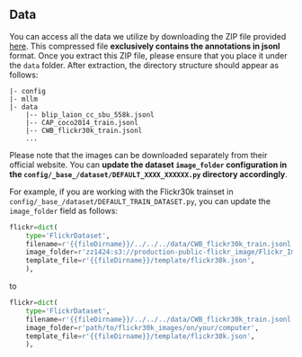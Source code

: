 ## Data

You can access all the data we utilize by downloading the ZIP file provided [here](https://drive.google.com/file/d/1CNLu1zJKPtliQEYCZlZ8ykH00ppInnyN/view?usp=drive_link). This compressed file **exclusively contains the annotations in jsonl** format. Once you extract this ZIP file, please ensure that you place it under the `data` folder. After extraction, the directory structure should appear as follows:

```
|- config
|- mllm
|- data
    |-- blip_laion_cc_sbu_558k.jsonl
    |-- CAP_coco2014_train.jsonl
    |-- CWB_flickr30k_train.jsonl
    ...
```

Please note that the images can be downloaded separately from their official website. You can **update the dataset `image_folder` configuration in the `config/_base_/dataset/DEFAULT_XXXX_XXXXXX.py` directory accordingly**. 

For example, if you are working with the Flickr30k trainset in `config/_base_/dataset/DEFAULT_TRAIN_DATASET.py`, you can update the `image_folder` field as follows:

```python
flickr=dict(
    type='FlickrDataset',
    filename=r'{{fileDirname}}/../../../data/CWB_flickr30k_train.jsonl',
    image_folder=r'zz1424:s3://production-public-flickr_image/Flickr_Image/unzip/flickr30k_images/flickr30k_images',
    template_file=r'{{fileDirname}}/template/flickr30k.json',
    ),
```

to

```python
flickr=dict(
    type='FlickrDataset',
    filename=r'{{fileDirname}}/../../../data/CWB_flickr30k_train.jsonl',
    image_folder=r'path/to/flickr30k_images/on/your/computer',
    template_file=r'{{fileDirname}}/template/flickr30k.json',
    ),
```

